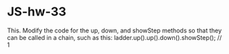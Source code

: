 # JS-hw-33

This. Modify the code for the up, down, and showStep methods so that they can be called in a chain, such as this:
ladder.up().up().down().showStep(); // 1